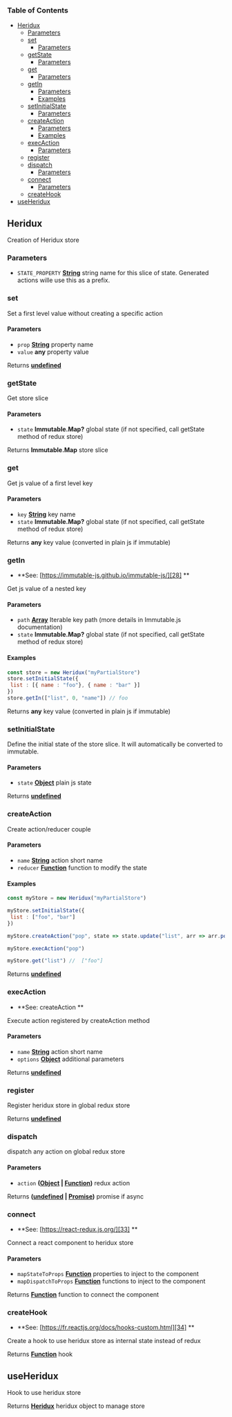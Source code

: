 <!-- Generated by documentation.js. Update this documentation by updating the source code. -->

### Table of Contents

-   [Heridux][1]
    -   [Parameters][2]
    -   [set][3]
        -   [Parameters][4]
    -   [getState][5]
        -   [Parameters][6]
    -   [get][7]
        -   [Parameters][8]
    -   [getIn][9]
        -   [Parameters][10]
        -   [Examples][11]
    -   [setInitialState][12]
        -   [Parameters][13]
    -   [createAction][14]
        -   [Parameters][15]
        -   [Examples][16]
    -   [execAction][17]
        -   [Parameters][18]
    -   [register][19]
    -   [dispatch][20]
        -   [Parameters][21]
    -   [connect][22]
        -   [Parameters][23]
    -   [createHook][24]
-   [useHeridux][25]

## Heridux

Creation of Heridux store

### Parameters

-   `STATE_PROPERTY` **[String][26]** string name for this slice of state. Generated actions wille use this as a prefix.

### set

Set a first level value without creating a specific action

#### Parameters

-   `prop` **[String][26]** property name
-   `value` **any** property value

Returns **[undefined][27]** 

### getState

Get store slice

#### Parameters

-   `state` **Immutable.Map?** global state (if not specified, call getState method of redux store)

Returns **Immutable.Map** store slice

### get

Get js value of a first level key

#### Parameters

-   `key` **[String][26]** key name
-   `state` **Immutable.Map?** global state (if not specified, call getState method of redux store)

Returns **any** key value (converted in plain js if immutable)

### getIn

-   **See: [https://immutable-js.github.io/immutable-js/][28]
    **

Get js value of a nested key

#### Parameters

-   `path` **[Array][29]** Iterable key path (more details in Immutable.js documentation)
-   `state` **Immutable.Map?** global state (if not specified, call getState method of redux store)

#### Examples

```javascript
const store = new Heridux("myPartialStore")
store.setInitialState({
 list : [{ name : "foo"}, { name : "bar" }]
})
store.getIn(["list", 0, "name"]) // foo
```

Returns **any** key value (converted in plain js if immutable)

### setInitialState

Define the initial state of the store slice. It will automatically be converted to immutable.

#### Parameters

-   `state` **[Object][30]** plain js state

Returns **[undefined][27]** 

### createAction

Create action/reducer couple

#### Parameters

-   `name` **[String][26]** action short name
-   `reducer` **[Function][31]** function to modify the state

#### Examples

```javascript
const myStore = new Heridux("myPartialStore")

myStore.setInitialState({
 list : ["foo", "bar"]
})

myStore.createAction("pop", state => state.update("list", arr => arr.pop())

myStore.execAction("pop")

myStore.get("list") //  ["foo"]
```

Returns **[undefined][27]** 

### execAction

-   **See: createAction
    **

Execute action registered by createAction method

#### Parameters

-   `name` **[String][26]** action short name
-   `options` **[Object][30]** additional parameters

Returns **[undefined][27]** 

### register

Register heridux store in global redux store

Returns **[undefined][27]** 

### dispatch

dispatch any action on global redux store

#### Parameters

-   `action` **([Object][30] \| [Function][31])** redux action

Returns **([undefined][27] \| [Promise][32])** promise if async

### connect

-   **See: [https://react-redux.js.org/][33]
    **

Connect a react component to heridux store

#### Parameters

-   `mapStateToProps` **[Function][31]** properties to inject to the component
-   `mapDispatchToProps` **[Function][31]** functions to inject to the component

Returns **[Function][31]** function to connect the component

### createHook

-   **See: [https://fr.reactjs.org/docs/hooks-custom.html][34]
    **

Create a hook to use heridux store as internal state instead of redux

Returns **[Function][31]** hook

## useHeridux

Hook to use heridux store

Returns **[Heridux][35]** heridux object to manage store

[1]: #heridux

[2]: #parameters

[3]: #set

[4]: #parameters-1

[5]: #getstate

[6]: #parameters-2

[7]: #get

[8]: #parameters-3

[9]: #getin

[10]: #parameters-4

[11]: #examples

[12]: #setinitialstate

[13]: #parameters-5

[14]: #createaction

[15]: #parameters-6

[16]: #examples-1

[17]: #execaction

[18]: #parameters-7

[19]: #register

[20]: #dispatch

[21]: #parameters-8

[22]: #connect

[23]: #parameters-9

[24]: #createhook

[25]: #useheridux

[26]: https://developer.mozilla.org/docs/Web/JavaScript/Reference/Global_Objects/String

[27]: https://developer.mozilla.org/docs/Web/JavaScript/Reference/Global_Objects/undefined

[28]: https://immutable-js.github.io/immutable-js/

[29]: https://developer.mozilla.org/docs/Web/JavaScript/Reference/Global_Objects/Array

[30]: https://developer.mozilla.org/docs/Web/JavaScript/Reference/Global_Objects/Object

[31]: https://developer.mozilla.org/docs/Web/JavaScript/Reference/Statements/function

[32]: https://developer.mozilla.org/docs/Web/JavaScript/Reference/Global_Objects/Promise

[33]: https://react-redux.js.org/

[34]: https://fr.reactjs.org/docs/hooks-custom.html

[35]: #heridux
